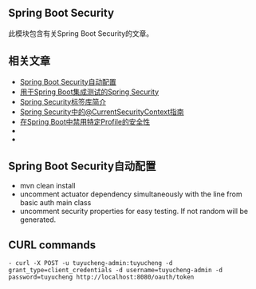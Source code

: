 ## Spring Boot Security

此模块包含有关Spring Boot Security的文章。

## 相关文章

+ [Spring Boot Security自动配置](docs/SpringBoot-Security自动配置.md)
+ [用于Spring Boot集成测试的Spring Security](docs/用于SpringBoot集成测试的SpringSecurity.md)
+ [Spring Security标签库简介](docs/SpringSecurity标签库简介.md)
+ [Spring Security中的@CurrentSecurityContext指南](docs/SpringSecurity中的@CurrentSecurityContext指南.md)
+ [在Spring Boot中禁用特定Profile的安全性](docs/在SpringBoot中禁用Profile的安全性.md)
+ []()
+ []()

## Spring Boot Security自动配置

- mvn clean install
- uncomment actuator dependency simultaneously with the line from basic auth main class
- uncomment security properties for easy testing. If not random will be generated.

## CURL commands

```shell
- curl -X POST -u tuyucheng-admin:tuyucheng -d grant_type=client_credentials -d username=tuyucheng-admin -d password=tuyucheng http://localhost:8080/oauth/token
```